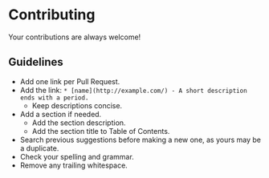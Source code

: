 # Contributing

Your contributions are always welcome!

## Guidelines

* Add one link per Pull Request.
* Add the link: `* [name](http://example.com/) - A short description ends with a period.`
    * Keep descriptions concise.
* Add a section if needed.
    * Add the section description.
    * Add the section title to Table of Contents.
* Search previous suggestions before making a new one, as yours may be a duplicate.
* Check your spelling and grammar.
* Remove any trailing whitespace.

